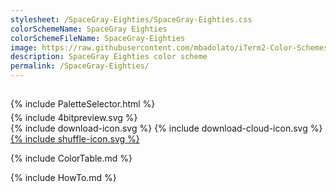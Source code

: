 ```yaml
---
stylesheet: /SpaceGray-Eighties/SpaceGray-Eighties.css
colorSchemeName: SpaceGray Eighties
colorSchemeFileName: SpaceGray-Eighties
image: https://raw.githubusercontent.com/mbadolato/iTerm2-Color-Schemes/master/screenshots/spacegray_eighties.png
description: SpaceGray Eighties color scheme
permalink: /SpaceGray-Eighties/
---
```


<h2 style='text-align:center'>
    <a id='colorSchemeNameLink' href='#'>
        <span class='ColorSchemeFileName'></span>
    </a>
</h2>

<div class='centeredText' style='margin-bottom:1%'>
{% include PaletteSelector.html %}
</div>

<div class='centeredText'>
{% include 4bitpreview.svg %}
</div>

<div class='centeredText'>
    <a id='downloadSchemeLink' class='padded'>
{% include download-icon.svg %}
    </a>
    <a id='cdnSchemeLink' class='padded'>
{% include download-cloud-icon.svg %}
    </a>
    <a id='feelingLucky' href="javascript:feelingLucky(document.getElementById('themeSelector'))" class='padded'>
{% include shuffle-icon.svg %}
    </a>    
</div>

{% include ColorTable.md %}

{% include HowTo.md %}

